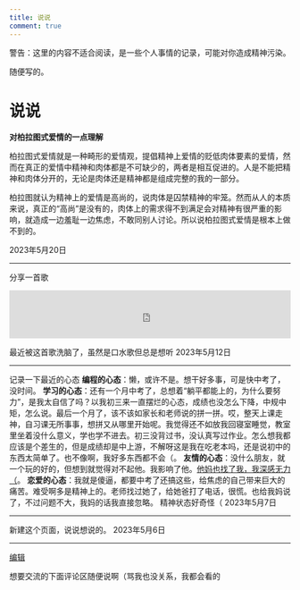 ```yaml
---
title: 说说
comment: true
---
```


警告：这里的内容不适合阅读，是一些个人事情的记录，可能对你造成精神污染。

随便写的。

# 说说

**对柏拉图式爱情的一点理解**

柏拉图式爱情就是一种畸形的爱情观，提倡精神上爱情的贬低肉体要素的爱情，然而在真正的爱情中精神和肉体都是不可缺少的，两者是相互促进的。人是不能把精神和肉体分开的，无论是肉体还是精神都是组成完整的我的一部分。

柏拉图就认为精神上的爱情是高尚的，说肉体是囚禁精神的牢笼。然而从人的本质来说，真正的“高尚”是没有的，肉体上的需求得不到满足会对精神有很严重的影响，就造成一边羞耻一边焦虑，不敢同别人讨论。所以说柏拉图式爱情是根本上做不到的。

2023年5月20日

----
分享一首歌

<iframe frameborder="no" border="0" marginwidth="0" marginheight="0" width=100% height=86 src="https://music.163.com/outchain/player?type=2&id=1951069525&auto=0&height=66"></iframe>
<br>

最近被这首歌洗脑了，虽然是口水歌但总是想听
2023年5月12日

----
记录一下最近的心态
**编程的心态**：懒，或许不是。想干好多事，可是快中考了，没时间。
**学习的心态**：还有一个月中考了，总想着“躺平都能上的，为什么要努力”，是我太自信了吗？以我初三来一直摆烂的心态，成绩也没怎么下降，中规中矩，怎么说。最后一个月了，该不该如家长和老师说的拼一拼。哎，整天上课走神，自习课无所事事，想拼又从哪里开始呢。我觉得还不如放我回寝室睡觉，教室里坐着没什么意义，学也学不进去。初三没背过书，没认真写过作业。怎么想我都应该是个差生的，但是成绩却是中上游，不解呀这是我在吃老本吗，还是说初中的东西太简单了。也不像啊，我好多东西都不会（。
**友情的心态**：没什么朋友，就一个玩的好的，但想到就觉得对不起他。我影响了他。[他妈也找了我，我深感无力（](https://p2.myzwq.com/i/p/1/645e45d91fa55.jpg)。
**恋爱的心态**：我就是傻逼，都要中考了还搞这些，给焦虑的自己带来巨大的痛苦。难受啊多是精神上的。老师找过她了，给她爸打了电话，很慌。也给我妈说了，不过问题不大，我妈的话我直接忽略。
精神状态好奇怪（
2023年5月7日

----
新建这个页面，说说想说的。 
2023年5月6日

----


[编辑](https://github.com/VirtualHotBar/Blog-hexo/edit/main/source/say/index.md)

想要交流的下面评论区随便说啊（骂我也没关系，我都会看的
